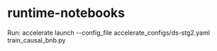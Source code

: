 # runtime-notebooks


Run:
accelerate launch --config_file accelerate_configs/ds-stg2.yaml train_causal_bnb.py